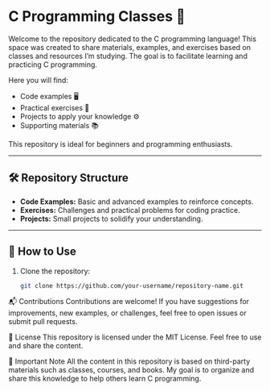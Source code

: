 # C Programming Classes 🚀

Welcome to the repository dedicated to the C programming language! This space was created to share materials, examples, and exercises based on classes and resources I’m studying. The goal is to facilitate learning and practicing C programming.

Here you will find:

- Code examples 🖥️  
- Practical exercises 📝  
- Projects to apply your knowledge ⚙️  
- Supporting materials 📚  

This repository is ideal for beginners and programming enthusiasts.

---

## 🛠️ Repository Structure

- **Code Examples:** Basic and advanced examples to reinforce concepts.  
- **Exercises:** Challenges and practical problems for coding practice.  
- **Projects:** Small projects to solidify your understanding.  

---

## 🚩 How to Use

1. Clone the repository:  
   ```bash
   git clone https://github.com/your-username/repository-name.git

📬 Contributions
Contributions are welcome! If you have suggestions for improvements, new examples, or challenges, feel free to open issues or submit pull requests.

📄 License
This repository is licensed under the MIT License. Feel free to use and share the content.

🌟 Important Note
All the content in this repository is based on third-party materials such as classes, courses, and books. My goal is to organize and share this knowledge to help others learn C programming.
